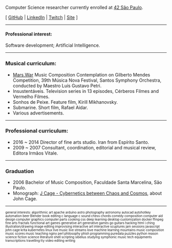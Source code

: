 Computer Science researcher currently enrolled at [42 São Paulo](www.42sp.org.br).

[ [GitHub](https://www.github.com/fde-capu) | [LinkedIn](https://www.linkedin.com/in/flaviocarrara/) | [Twitch](https://www.twitch.com/fde-capu) |  [Site](http://www.flaviocarrara.com) ]

---

#### Professional interest:

Software development; Artificial Intelligence.

---

### Musical curriculum:

- [Mars.War](https://github.com/fde-capu/fde-capu/blob/main/Flavio%20Carrara%20-%20Marte%20Guerra%20-%202004%20-%2010m28.mp3) Music Composition Contemplation on  Gilberto Mendes Competition, 39th Música Nova Festival, Santos Symphony Orchestra, conducted by Maestro Luís Gustavo Petri.
- Insustentáveis. Television series in 13 episodes, Cérberos Filmes and Vermelho Filmes.
- Sonhos de Peixe. Feature film, Kirill Mikhanovsky.
- Submarine. Short film, Rafael Aidar.
- Various advertisements.

---

### Professional curriculum:

- 2016 ~ 2014 Director of fine arts studio. Iran from Espírito Santo.
- 2009 ~ 2007 Consultant, coordination, editorial and musical review, Editora Irmãos Vitale.

---

### Graduation

- 2006 Bachelor of Music Composition, Faculdade Santa Marcelina, São Paulo.
- Monograph: [J Cage - Cybernetics between Chaos and Cosmos](https://github.com/fde-capu/fde-capu/blob/main/J-Cage.pdf), about John Cage.

---

<sub><sup>
general interests:
algorithmic art
apache
arduino
astro photography
astronomy
autocad
autohotkey
automation
beer
Blender
book editing
c language
c sound
chess
chords
comedy
composition
computer aid design
computer graphics
computer parts
cooking
css
deep learning
desktop customization
docker
ffmpeg
fine arts
fractals
functional art
games
generative art
generative games
go
guitars
hacking
html
i ching
illustration/drawing
image editing
improvising
interactive art
interactive scuptures
jam sessions
javascript
john cage
krita
kubernetes
linux
live music
live streams
love
machine learning
mountains
music composition
music scores
music teaching
nginx
perl
philosophy
phish
programming
puredata
puzzles
python
reason
science fiction
science literature
shell scripting
sibelius
studying
symphonic music
tech equipments
transcriptions
travelling
tty
video editing
writing
</sup></sub>
